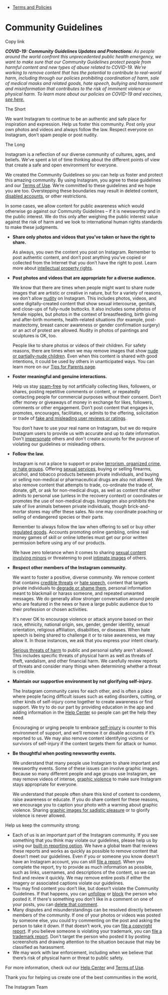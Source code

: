 *   [Terms and Policies](https://help.instagram.com/1417489251945243/?helpref=breadcrumb)

Community Guidelines
====================

Copy link

_**COVID-19: Community Guidelines Updates and Protections:** As people around the world confront this unprecedented public health emergency, we want to make sure that our Community Guidelines protect people from harmful content and new types of abuse related to COVID-19. We’re working to remove content that has the potential to contribute to real-world harm, including through our policies prohibiting coordination of harm, sale of medical masks and related goods, hate speech, bullying and harassment and misinformation that contributes to the risk of imminent violence or physical harm. To learn more about our policies on COVID-19 and vaccines, [see here.](https://help.instagram.com/697825587576762?helpref=faq_content)_

The Short

We want Instagram to continue to be an authentic and safe place for inspiration and expression. Help us foster this community. Post only your own photos and videos and always follow the law. Respect everyone on Instagram, don’t spam people or post nudity.

The Long

Instagram is a reflection of our diverse community of cultures, ages, and beliefs. We’ve spent a lot of time thinking about the different points of view that create a safe and open environment for everyone.

We created the Community Guidelines so you can help us foster and protect this amazing community. By using Instagram, you agree to these guidelines and our [Terms of Use](https://www.instagram.com/legal/terms). We’re committed to these guidelines and we hope you are too. Overstepping these boundaries may result in deleted content, [disabled accounts](https://help.instagram.com/366993040048856?helpref=faq_content), or other restrictions.

In some cases, we allow content for public awareness which would otherwise go against our Community Guidelines – if it is newsworthy and in the public interest. We do this only after weighing the public interest value against the risk of harm and we look to international human rights standards to make these judgments.

*   **Share only photos and videos that you’ve taken or have the right to share.**
    
    As always, you own the content you post on Instagram. Remember to post authentic content, and don’t post anything you’ve copied or collected from the Internet that you don’t have the right to post. Learn more about [intellectual property rights](https://help.instagram.com/126382350847838?helpref=faq_content).
    
*   **Post photos and videos that are appropriate for a diverse audience.**
    
    We know that there are times when people might want to share nude images that are artistic or creative in nature, but for a variety of reasons, we don’t allow [nudity](https://l.instagram.com/?u=https%3A%2F%2Fwww.facebook.com%2Fcommunitystandards%2Fadult_nudity_sexual_activity&e=AT1aDQFY8ADe8Kb3bnUJsZcn_u-WXQChELh_ZD8FQr3adygKU78GVRBVa5zceDONTsROMcmgUTohk8HuZLs2GlSncMOc6kHwFJ93NrBHbrDTZCqAmCTGc-l5g7vlVAcMBL3MSdJ3q2yZEoGLK9K9lskW_WnjlH3LHLcM8A) on Instagram. This includes photos, videos, and some digitally-created content that show sexual intercourse, genitals, and close-ups of fully-nude buttocks. It also includes some photos of female nipples, but photos in the context of breastfeeding, birth giving and after-birth moments, health-related situations (for example, post-mastectomy, breast cancer awareness or gender confirmation surgery) or an act of protest are allowed. Nudity in photos of paintings and sculptures is OK, too.
    
    People like to share photos or videos of their children. For safety reasons, there are times when we may remove images that show [nude or partially-nude children](https://l.instagram.com/?u=https%3A%2F%2Fwww.facebook.com%2Fcommunitystandards%2Fchild_nudity_sexual_exploitation&e=AT1aDQFY8ADe8Kb3bnUJsZcn_u-WXQChELh_ZD8FQr3adygKU78GVRBVa5zceDONTsROMcmgUTohk8HuZLs2GlSncMOc6kHwFJ93NrBHbrDTZCqAmCTGc-l5g7vlVAcMBL3MSdJ3q2yZEoGLK9K9lskW_WnjlH3LHLcM8A). Even when this content is shared with good intentions, it could be used by others in unanticipated ways. You can learn more on our [Tips for Parents page](https://help.instagram.com/154475974694511/?helpref=faq_content).
    
*   **Foster meaningful and genuine interactions.**
    
    Help us stay [spam-free](https://l.instagram.com/?u=https%3A%2F%2Fwww.facebook.com%2Fcommunitystandards%2Fspam&e=AT1aDQFY8ADe8Kb3bnUJsZcn_u-WXQChELh_ZD8FQr3adygKU78GVRBVa5zceDONTsROMcmgUTohk8HuZLs2GlSncMOc6kHwFJ93NrBHbrDTZCqAmCTGc-l5g7vlVAcMBL3MSdJ3q2yZEoGLK9K9lskW_WnjlH3LHLcM8A) by not artificially collecting likes, followers, or shares, posting repetitive comments or content, or repeatedly contacting people for commercial purposes without their consent. Don’t offer money or giveaways of money in exchange for likes, followers, comments or other engagement. Don’t post content that engages in, promotes, encourages, facilitates, or admits to the offering, solicitation or trade of [fake and misleading user reviews or ratings](https://l.instagram.com/?u=https%3A%2F%2Fwww.facebook.com%2Fcommunitystandards%2Ffraud_deception&e=AT1aDQFY8ADe8Kb3bnUJsZcn_u-WXQChELh_ZD8FQr3adygKU78GVRBVa5zceDONTsROMcmgUTohk8HuZLs2GlSncMOc6kHwFJ93NrBHbrDTZCqAmCTGc-l5g7vlVAcMBL3MSdJ3q2yZEoGLK9K9lskW_WnjlH3LHLcM8A).
    
    You don’t have to use your real name on Instagram, but we do require Instagram users to provide us with accurate and up to date information. Don't [impersonate](https://l.instagram.com/?u=https%3A%2F%2Fwww.facebook.com%2Fcommunitystandards%2Fmisrepresentation&e=AT1aDQFY8ADe8Kb3bnUJsZcn_u-WXQChELh_ZD8FQr3adygKU78GVRBVa5zceDONTsROMcmgUTohk8HuZLs2GlSncMOc6kHwFJ93NrBHbrDTZCqAmCTGc-l5g7vlVAcMBL3MSdJ3q2yZEoGLK9K9lskW_WnjlH3LHLcM8A) others and don't create accounts for the purpose of violating our guidelines or misleading others.
    
*   **Follow the law.**
    
    Instagram is not a place to support or praise [terrorism, organized crime, or hate groups](https://l.instagram.com/?u=https%3A%2F%2Fwww.facebook.com%2Fcommunitystandards%2Fdangerous_individuals_organizations&e=AT1aDQFY8ADe8Kb3bnUJsZcn_u-WXQChELh_ZD8FQr3adygKU78GVRBVa5zceDONTsROMcmgUTohk8HuZLs2GlSncMOc6kHwFJ93NrBHbrDTZCqAmCTGc-l5g7vlVAcMBL3MSdJ3q2yZEoGLK9K9lskW_WnjlH3LHLcM8A). Offering [sexual services](https://l.instagram.com/?u=https%3A%2F%2Fwww.facebook.com%2Fcommunitystandards%2Fsexual_solicitation&e=AT1aDQFY8ADe8Kb3bnUJsZcn_u-WXQChELh_ZD8FQr3adygKU78GVRBVa5zceDONTsROMcmgUTohk8HuZLs2GlSncMOc6kHwFJ93NrBHbrDTZCqAmCTGc-l5g7vlVAcMBL3MSdJ3q2yZEoGLK9K9lskW_WnjlH3LHLcM8A), buying or selling firearms, alcohol, and tobacco products between private individuals, and buying or selling non-medical or pharmaceutical drugs are also not allowed. We also remove content that attempts to trade, co-ordinate the trade of, donate, gift, or ask for non-medical drugs, as well as content that either admits to personal use (unless in the recovery context) or coordinates or promotes the use of non-medical drugs. Instagram also prohibits the sale of live animals between private individuals, though brick-and-mortar stores may offer these sales. No one may coordinate poaching or selling of endangered species or their parts.
    
    Remember to always follow the law when offering to sell or buy other [regulated goods](https://l.instagram.com/?u=https%3A%2F%2Fwww.facebook.com%2Fcommunitystandards%2Fregulated_goods&e=AT1aDQFY8ADe8Kb3bnUJsZcn_u-WXQChELh_ZD8FQr3adygKU78GVRBVa5zceDONTsROMcmgUTohk8HuZLs2GlSncMOc6kHwFJ93NrBHbrDTZCqAmCTGc-l5g7vlVAcMBL3MSdJ3q2yZEoGLK9K9lskW_WnjlH3LHLcM8A). Accounts promoting online gambling, online real money games of skill or online lotteries must get our prior written permission before using any of our products.
    
    We have zero tolerance when it comes to sharing [sexual content involving minors](https://l.instagram.com/?u=https%3A%2F%2Fwww.facebook.com%2Fcommunitystandards%2Fchild_nudity_sexual_exploitation&e=AT1aDQFY8ADe8Kb3bnUJsZcn_u-WXQChELh_ZD8FQr3adygKU78GVRBVa5zceDONTsROMcmgUTohk8HuZLs2GlSncMOc6kHwFJ93NrBHbrDTZCqAmCTGc-l5g7vlVAcMBL3MSdJ3q2yZEoGLK9K9lskW_WnjlH3LHLcM8A) or threatening to post [intimate images](https://l.instagram.com/?u=https%3A%2F%2Fwww.facebook.com%2Fcommunitystandards%2Fsexual_exploitation_adults&e=AT1aDQFY8ADe8Kb3bnUJsZcn_u-WXQChELh_ZD8FQr3adygKU78GVRBVa5zceDONTsROMcmgUTohk8HuZLs2GlSncMOc6kHwFJ93NrBHbrDTZCqAmCTGc-l5g7vlVAcMBL3MSdJ3q2yZEoGLK9K9lskW_WnjlH3LHLcM8A) of others.
    
*   **Respect other members of the Instagram community.**
    
    We want to foster a positive, diverse community. We remove content that contains [credible threats](https://l.instagram.com/?u=https%3A%2F%2Fwww.facebook.com%2Fcommunitystandards%2Fcredible_violence&e=AT1aDQFY8ADe8Kb3bnUJsZcn_u-WXQChELh_ZD8FQr3adygKU78GVRBVa5zceDONTsROMcmgUTohk8HuZLs2GlSncMOc6kHwFJ93NrBHbrDTZCqAmCTGc-l5g7vlVAcMBL3MSdJ3q2yZEoGLK9K9lskW_WnjlH3LHLcM8A) or [hate speech](https://l.instagram.com/?u=https%3A%2F%2Fwww.facebook.com%2Fcommunitystandards%2Fhate_speech&e=AT1aDQFY8ADe8Kb3bnUJsZcn_u-WXQChELh_ZD8FQr3adygKU78GVRBVa5zceDONTsROMcmgUTohk8HuZLs2GlSncMOc6kHwFJ93NrBHbrDTZCqAmCTGc-l5g7vlVAcMBL3MSdJ3q2yZEoGLK9K9lskW_WnjlH3LHLcM8A), content that targets private individuals to [degrade or shame them](https://l.instagram.com/?u=https%3A%2F%2Fwww.facebook.com%2Fcommunitystandards%2Fbullying&e=AT1aDQFY8ADe8Kb3bnUJsZcn_u-WXQChELh_ZD8FQr3adygKU78GVRBVa5zceDONTsROMcmgUTohk8HuZLs2GlSncMOc6kHwFJ93NrBHbrDTZCqAmCTGc-l5g7vlVAcMBL3MSdJ3q2yZEoGLK9K9lskW_WnjlH3LHLcM8A), personal information meant to blackmail or harass someone, and repeated unwanted messages. We do generally allow stronger conversation around people who are featured in the news or have a large public audience due to their profession or chosen activities.
    
    It's never OK to encourage violence or attack anyone based on their race, ethnicity, national origin, sex, gender, gender identity, sexual orientation, religious affiliation, disabilities, or diseases. When hate speech is being shared to challenge it or to raise awareness, we may allow it. In those instances, we ask that you express your intent clearly.
    
    [Serious threats of harm](https://l.instagram.com/?u=https%3A%2F%2Fwww.facebook.com%2Fcommunitystandards%2Fcredible_violence&e=AT1aDQFY8ADe8Kb3bnUJsZcn_u-WXQChELh_ZD8FQr3adygKU78GVRBVa5zceDONTsROMcmgUTohk8HuZLs2GlSncMOc6kHwFJ93NrBHbrDTZCqAmCTGc-l5g7vlVAcMBL3MSdJ3q2yZEoGLK9K9lskW_WnjlH3LHLcM8A) to public and personal safety aren't allowed. This includes specific threats of physical harm as well as threats of theft, vandalism, and other financial harm. We carefully review reports of threats and consider many things when determining whether a threat is credible.
    
*   **Maintain our supportive environment by not glorifying self-injury.**
    
    The Instagram community cares for each other, and is often a place where people facing difficult issues such as eating disorders, cutting, or other kinds of self-injury come together to create awareness or find support. We try to do our part by providing education in the app and adding information in the [Help Center](https://help.instagram.com/) so people can get the help they need.
    
    Encouraging or urging people to embrace [self-injury](https://l.instagram.com/?u=https%3A%2F%2Fwww.facebook.com%2Fcommunitystandards%2Fsuicide_self_injury_violence&e=AT1aDQFY8ADe8Kb3bnUJsZcn_u-WXQChELh_ZD8FQr3adygKU78GVRBVa5zceDONTsROMcmgUTohk8HuZLs2GlSncMOc6kHwFJ93NrBHbrDTZCqAmCTGc-l5g7vlVAcMBL3MSdJ3q2yZEoGLK9K9lskW_WnjlH3LHLcM8A) is counter to this environment of support, and we’ll remove it or disable accounts if it’s reported to us. We may also remove content identifying victims or survivors of self-injury if the content targets them for attack or humor.
    
*   **Be thoughtful when posting newsworthy events.**
    
    We understand that many people use Instagram to share important and newsworthy events. Some of these issues can involve graphic images. Because so many different people and age groups use Instagram, we may remove videos of intense, [graphic violence](https://l.instagram.com/?u=https%3A%2F%2Fwww.facebook.com%2Fcommunitystandards%2Fgraphic_violence&e=AT1aDQFY8ADe8Kb3bnUJsZcn_u-WXQChELh_ZD8FQr3adygKU78GVRBVa5zceDONTsROMcmgUTohk8HuZLs2GlSncMOc6kHwFJ93NrBHbrDTZCqAmCTGc-l5g7vlVAcMBL3MSdJ3q2yZEoGLK9K9lskW_WnjlH3LHLcM8A) to make sure Instagram stays appropriate for everyone.
    
    We understand that people often share this kind of content to condemn, raise awareness or educate. If you do share content for these reasons, we encourage you to caption your photo with a warning about graphic violence. Sharing [graphic images for sadistic pleasure](https://l.instagram.com/?u=https%3A%2F%2Fwww.facebook.com%2Fcommunitystandards%2Fcruel_insensitive&e=AT1aDQFY8ADe8Kb3bnUJsZcn_u-WXQChELh_ZD8FQr3adygKU78GVRBVa5zceDONTsROMcmgUTohk8HuZLs2GlSncMOc6kHwFJ93NrBHbrDTZCqAmCTGc-l5g7vlVAcMBL3MSdJ3q2yZEoGLK9K9lskW_WnjlH3LHLcM8A) or to glorify violence is never allowed.
    

Help us keep the community strong:

*   Each of us is an important part of the Instagram community. If you see something that you think may violate our guidelines, please help us by using our [built-in reporting option](https://help.instagram.com/165828726894770?helpref=faq_content). We have a global team that reviews these reports and works as quickly as possible to remove content that doesn’t meet our guidelines. Even if you or someone you know doesn’t have an Instagram account, you can still [file a report](https://help.instagram.com/contact/383679321740945). When you complete the report, try to provide as much information as possible, such as links, usernames, and descriptions of the content, so we can find and review it quickly. We may remove entire posts if either the imagery or associated captions violate our guidelines.
*   You may find content you don’t like, but doesn’t violate the Community Guidelines. If that happens, you can [unfollow](https://help.instagram.com/286340048138725?helpref=faq_content) or [block](https://help.instagram.com/426700567389543/?helpref=faq_content) the person who posted it. If there's something you don't like in a comment on one of your posts, you can [delete that comment](https://help.instagram.com/289098941190483?helpref=faq_content).
*   Many disputes and misunderstandings can be resolved directly between members of the community. If one of your photos or videos was posted by someone else, you could try commenting on the post and asking the person to take it down. If that doesn’t work, you can [file a copyright report](https://help.instagram.com/126382350847838?helpref=faq_content). If you believe someone is violating your trademark, you can [file a trademark report](https://help.instagram.com/222826637847963?helpref=faq_content). Don't target the person who posted it by posting screenshots and drawing attention to the situation because that may be classified as harassment.
*   We may work with law enforcement, including when we believe that there’s risk of physical harm or threat to public safety.

For more information, check out our [Help Center](https://help.instagram.com/) and [Terms of Use](https://l.instagram.com/?u=http%3A%2F%2Finstagram.com%2Flegal%2Fterms%2F%23&e=AT1aDQFY8ADe8Kb3bnUJsZcn_u-WXQChELh_ZD8FQr3adygKU78GVRBVa5zceDONTsROMcmgUTohk8HuZLs2GlSncMOc6kHwFJ93NrBHbrDTZCqAmCTGc-l5g7vlVAcMBL3MSdJ3q2yZEoGLK9K9lskW_WnjlH3LHLcM8A).

Thank you for helping us create one of the best communities in the world,

The Instagram Team